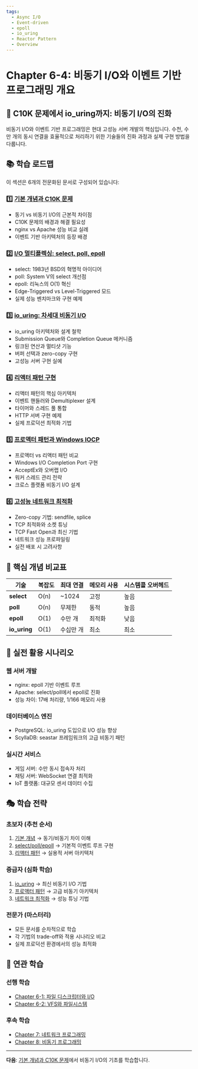 ```yaml
---
tags:
  - Async I/O
  - Event-driven
  - epoll
  - io_uring
  - Reactor Pattern
  - Overview
---
```


# Chapter 6-4: 비동기 I/O와 이벤트 기반 프로그래밍 개요

## 🎯 C10K 문제에서 io_uring까지: 비동기 I/O의 진화

비동기 I/O와 이벤트 기반 프로그래밍은 현대 고성능 서버 개발의 핵심입니다. 수천, 수만 개의 동시 연결을 효율적으로 처리하기 위한 기술들의 진화 과정과 실제 구현 방법을 다룹니다.

## 📚 학습 로드맵

이 섹션은 6개의 전문화된 문서로 구성되어 있습니다:

### 1️⃣ [기본 개념과 C10K 문제](04a-async-io-fundamentals.md)

- 동기 vs 비동기 I/O의 근본적 차이점
- C10K 문제의 배경과 해결 필요성  
- nginx vs Apache 성능 비교 실례
- 이벤트 기반 아키텍처의 등장 배경

### 2️⃣ [I/O 멀티플렉싱: select, poll, epoll](04b-io-multiplexing-evolution.md)

- select: 1983년 BSD의 혁명적 아이디어
- poll: System V의 select 개선점
- epoll: 리눅스의 O(1) 혁신
- Edge-Triggered vs Level-Triggered 모드
- 실제 성능 벤치마크와 구현 예제

### 3️⃣ [io_uring: 차세대 비동기 I/O](04c-io-uring-implementation.md)

- io_uring 아키텍처와 설계 철학
- Submission Queue와 Completion Queue 메커니즘
- 링크된 연산과 멀티샷 기능
- 버퍼 선택과 zero-copy 구현
- 고성능 서버 구현 실예

### 4️⃣ [리액터 패턴 구현](04d-reactor-pattern.md)

- 리액터 패턴의 핵심 아키텍처
- 이벤트 핸들러와 Demultiplexer 설계
- 타이머와 스레드 풀 통합
- HTTP 서버 구현 예제
- 실제 프로덕션 최적화 기법

### 5️⃣ [프로액터 패턴과 Windows IOCP](04e-proactor-iocp.md)

- 프로액터 vs 리액터 패턴 비교
- Windows I/O Completion Port 구현
- AcceptEx와 오버랩 I/O
- 워커 스레드 관리 전략
- 크로스 플랫폼 비동기 I/O 설계

### 6️⃣ [고성능 네트워크 최적화](04f-network-optimization.md)

- Zero-copy 기법: sendfile, splice
- TCP 최적화와 소켓 튜닝
- TCP Fast Open과 최신 기법
- 네트워크 성능 프로파일링
- 실전 배포 시 고려사항

## 🎯 핵심 개념 비교표

| 기술 | 복잡도 | 최대 연결 | 메모리 사용 | 시스템콜 오버헤드 |
|------|--------|-----------|-------------|-----------------|
| **select** | O(n) | ~1024 | 고정 | 높음 |
| **poll** | O(n) | 무제한 | 동적 | 높음 |
| **epoll** | O(1) | 수만 개 | 최적화 | 낮음 |
| **io_uring** | O(1) | 수십만 개 | 최소 | 최소 |

## 🚀 실전 활용 시나리오

### 웹 서버 개발

- nginx: epoll 기반 이벤트 루프
- Apache: select/poll에서 epoll로 진화
- 성능 차이: 17배 처리량, 1/166 메모리 사용

### 데이터베이스 엔진

- PostgreSQL: io_uring 도입으로 I/O 성능 향상
- ScyllaDB: seastar 프레임워크의 고급 비동기 패턴

### 실시간 서비스

- 게임 서버: 수만 동시 접속자 처리
- 채팅 서버: WebSocket 연결 최적화
- IoT 플랫폼: 대규모 센서 데이터 수집

## 🎭 학습 전략

### 초보자 (추천 순서)

1. [기본 개념](04a-async-io-fundamentals.md) → 동기/비동기 차이 이해
2. [select/poll/epoll](04b-io-multiplexing-evolution.md) → 기본적 이벤트 루프 구현
3. [리액터 패턴](04d-reactor-pattern.md) → 실용적 서버 아키텍처

### 중급자 (심화 학습)

1. [io_uring](04c-io-uring-implementation.md) → 최신 비동기 I/O 기법
2. [프로액터 패턴](04e-proactor-iocp.md) → 고급 비동기 아키텍처
3. [네트워크 최적화](04f-network-optimization.md) → 성능 튜닝 기법

### 전문가 (마스터리)

- 모든 문서를 순차적으로 학습
- 각 기법의 trade-off와 적용 시나리오 비교
- 실제 프로덕션 환경에서의 성능 최적화

## 🔗 연관 학습

### 선행 학습

- [Chapter 6-1: 파일 디스크립터와 I/O](01-file-descriptor.md)
- [Chapter 6-2: VFS와 파일시스템](02-vfs-filesystem.md)

### 후속 학습  

- [Chapter 7: 네트워크 프로그래밍](../chapter-07-network-programming/01-socket-basics.md)
- [Chapter 8: 비동기 프로그래밍](../chapter-08-async-programming/01-promise-future.md)

---

**다음**: [기본 개념과 C10K 문제](04a-async-io-fundamentals.md)에서 비동기 I/O의 기초를 학습합니다.
